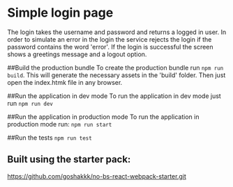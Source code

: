 # Simple login page


The login takes the username and password and returns a logged in user. In order to simulate an error in the login the service rejects the login if the password contains the word 'error'.
If the login is successful the screen shows a greetings message and a logout option.

##Build the production bundle
To create the production bundle run ```npm run build```. This will generate the necessary assets in the 'build' folder. Then just open the index.htmk file in any browser.

##Run the application in dev mode
To run the application in dev mode just run ```npm run dev```

##Run the application in production mode
To run the application in production mode run: ```npm run start```

##Run the tests
```npm run test```


## Built using the starter pack:
https://github.com/goshakkk/no-bs-react-webpack-starter.git
